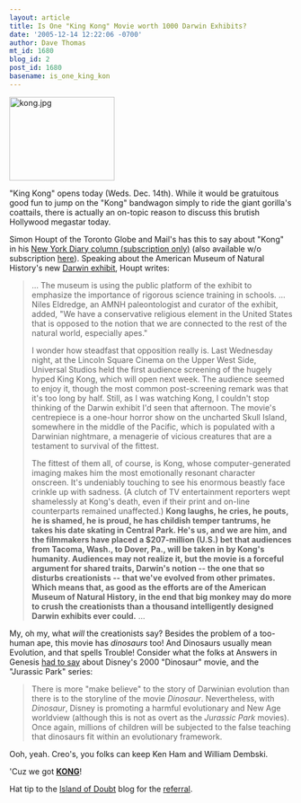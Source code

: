 ```yaml
---
layout: article
title: Is One "King Kong" Movie worth 1000 Darwin Exhibits?
date: '2005-12-14 12:22:06 -0700'
author: Dave Thomas
mt_id: 1680
blog_id: 2
post_id: 1680
basename: is_one_king_kon
---
```

<img src="http://www.pandasthumb.org/archives/new_mexico/kong.jpg" alt="kong.jpg" width="187" height="149" />

"King Kong" opens today (Weds. Dec. 14th). While it would be gratuitous good fun to jump on the "Kong" bandwagon simply to ride the giant gorilla's coattails, there is actually an on-topic reason to discuss this brutish Hollywood megastar today.

Simon Houpt of the Toronto Globe and Mail's has this to say about "Kong" in his [New York Diary column (subscription only)](http://www.theglobeandmail.com/servlet/story/RTGAM.20051205.wxhoupt05/BNStory/Entertainment/) (also available w/o subscription [here](http://aolcanada.workopolis.com/servlet/Content/qprinter/20051205/HOUPT05)).  Speaking about the American Museum of Natural History's new [Darwin exhibit](http://www.amnh.org/exhibitions/darwin/), Houpt writes: 


> ... The museum is using the public platform of the exhibit to emphasize the importance of rigorous science training in schools. ... Niles Eldredge, an AMNH paleontologist and curator of the exhibit, added, "We have a conservative religious element in the United States that is opposed to the notion that we are connected to the rest of the natural world, especially apes."
> 
> I wonder how steadfast that opposition really is. Last Wednesday night, at the Lincoln Square Cinema on the Upper West Side, Universal Studios held the first audience screening of the hugely hyped King Kong, which will open next week. The audience seemed to enjoy it, though the most common post-screening remark was that it's too long by half. Still, as I was watching Kong, I couldn't stop thinking of the Darwin exhibit I'd seen that afternoon. The movie's centrepiece is a one-hour horror show on the uncharted Skull Island, somewhere in the middle of the Pacific, which is populated with a Darwinian nightmare, a menagerie of vicious creatures that are a testament to survival of the fittest.
> 
> The fittest of them all, of course, is Kong, whose computer-generated imaging makes him the most emotionally resonant character onscreen. It's undeniably touching to see his enormous beastly face crinkle up with sadness. (A clutch of TV entertainment reporters wept shamelessly at Kong's death, even if their print and on-line counterparts remained unaffected.) **Kong laughs, he cries, he pouts, he is shamed, he is proud, he has childish temper tantrums, he takes his date skating in Central Park. He's us, and we are him, and the filmmakers have placed a $207-million (U.S.) bet that audiences from Tacoma, Wash., to Dover, Pa., will be taken in by Kong's humanity. Audiences may not realize it, but the movie is a forceful argument for shared traits, Darwin's notion -- the one that so disturbs creationists -- that we've evolved from other primates. Which means that, as good as the efforts are of the American Museum of Natural History, in the end that big monkey may do more to crush the creationists than a thousand intelligently designed Darwin exhibits ever could.** ... 

My, oh my, what _will_ the creationists say?  Besides the problem of a too-human ape, this movie has _dinosaurs_ too!  And Dinosaurs usually mean Evolution, and that spells Trouble!  Consider what the folks at Answers in Genesis [had to say](http://www.answersingenesis.org/docs2/4308news5-20-2000.asp) about Disney's 2000 "Dinosaur" movie, and the "Jurassic Park" series:


> There is more "make believe" to the story of Darwinian evolution than there is to the storyline of the movie _Dinosaur_. Nevertheless, with _Dinosaur_, Disney is promoting a harmful evolutionary and New Age worldview (although this is not as overt as the _Jurassic Park_ movies). Once again, millions of children will be subjected to the false teaching that dinosaurs fit within an evolutionary framework.

Ooh, yeah.  Creo's, you folks can keep Ken Ham and William Dembski.

'Cuz we got **[KONG](http://www.kongisking.net/index.shtml)**!

Hat tip to the [Island of Doubt](http://islandofdoubt.net/) blog for the [referral](http://islandofdoubt.blogspot.com/2005/12/making-monkey-out-of-me.html).
